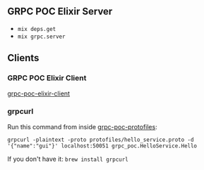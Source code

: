## GRPC POC Elixir Server

- `mix deps.get`
- `mix grpc.server`

## Clients

### GRPC POC Elixir Client

[grpc-poc-elixir-client](https://github.com/guisehn/grpc-poc-elixir-client)

### grpcurl

Run this command from inside [grpc-poc-protofiles](https://github.com/guisehn/grpc-poc-protofiles):

`grpcurl -plaintext -proto protofiles/hello_service.proto -d '{"name":"gui"}' localhost:50051 grpc_poc.HelloService.Hello`

If you don't have it: `brew install grpcurl`
